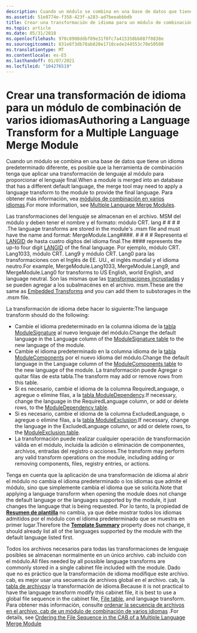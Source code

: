 ```yaml
---
description: Cuando un módulo se combina en una base de datos que tiene un idioma predeterminado diferente, es posible que la herramienta de combinación tenga que aplicar una transformación de lenguaje al módulo para proporcionar el lenguaje final. Para obtener más información, vea módulos de combinación en varios idiomas.
ms.assetid: 51e8774e-f358-423f-a283-ad7beeabbbdb
title: Crear una transformación de idioma para un módulo de combinación de varios idiomas
ms.topic: article
ms.date: 05/31/2018
ms.openlocfilehash: 970c8908ddbf89e31f0fc7a415358bb887f0838e
ms.sourcegitcommit: 831e8f3db78ab820e1710cede244553c70e50500
ms.translationtype: MT
ms.contentlocale: es-ES
ms.lasthandoff: 01/07/2021
ms.locfileid: "104276519"
---
```

# <a name="authoring-a-language-transform-for-a-multiple-language-merge-module"></a><span data-ttu-id="7a27f-104">Crear una transformación de idioma para un módulo de combinación de varios idiomas</span><span class="sxs-lookup"><span data-stu-id="7a27f-104">Authoring a Language Transform for a Multiple Language Merge Module</span></span>

<span data-ttu-id="7a27f-105">Cuando un módulo se combina en una base de datos que tiene un idioma predeterminado diferente, es posible que la herramienta de combinación tenga que aplicar una transformación de lenguaje al módulo para proporcionar el lenguaje final.</span><span class="sxs-lookup"><span data-stu-id="7a27f-105">When a module is merged into an database that has a different default language, the merge tool may need to apply a language transform to the module to provide the final language.</span></span> <span data-ttu-id="7a27f-106">Para obtener más información, vea [módulos de combinación en varios idiomas](multiple-language-merge-modules.md).</span><span class="sxs-lookup"><span data-stu-id="7a27f-106">For more information, see [Multiple Language Merge Modules](multiple-language-merge-modules.md).</span></span>

<span data-ttu-id="7a27f-107">Las transformaciones del lenguaje se almacenan en el archivo. MSM del módulo y deben tener el nombre y el formato: módulo CRT. lang \# \# \# \# .</span><span class="sxs-lookup"><span data-stu-id="7a27f-107">The language transforms are stored in the module's .msm file and must have the name and format: MergeModule.Lang\#\#\#\#.</span></span> <span data-ttu-id="7a27f-108">\# \# \# \# Representa el [LANGID](localizing-the-error-and-actiontext-tables.md) de hasta cuatro dígitos del idioma final.</span><span class="sxs-lookup"><span data-stu-id="7a27f-108">The \#\#\#\# represents the up-to four digit [LANGID](localizing-the-error-and-actiontext-tables.md) of the final language.</span></span> <span data-ttu-id="7a27f-109">Por ejemplo, módulo CRT. Lang1033, módulo CRT. Lang9 y módulo CRT. Lang0 para las transformaciones con el Inglés de EE. UU., el inglés mundial y el idioma neutro.</span><span class="sxs-lookup"><span data-stu-id="7a27f-109">For example, MergeModule.Lang1033, MergeModule.Lang9, and MergeModule.Lang0 for transforms to US English, world English, and language neutral.</span></span> <span data-ttu-id="7a27f-110">Son las mismas que las [transformaciones incrustadas](embedded-transforms.md) y se pueden agregar a los subalmacénes en el archivo. msm.</span><span class="sxs-lookup"><span data-stu-id="7a27f-110">These are the same as [Embedded Transforms](embedded-transforms.md) and you can add them to substorages in the .msm file.</span></span>

<span data-ttu-id="7a27f-111">La transformación de idioma debe hacer lo siguiente:</span><span class="sxs-lookup"><span data-stu-id="7a27f-111">The language transform should do the following:</span></span>

-   <span data-ttu-id="7a27f-112">Cambie el idioma predeterminado en la columna idioma de la [tabla ModuleSignature](modulesignature-table.md) al nuevo lenguaje del módulo.</span><span class="sxs-lookup"><span data-stu-id="7a27f-112">Change the default language in the Language column of the [ModuleSignature table](modulesignature-table.md) to the new language of the module.</span></span>
-   <span data-ttu-id="7a27f-113">Cambie el idioma predeterminado en la columna idioma de la [tabla ModuleComponents](modulecomponents-table.md) por el nuevo idioma del módulo.</span><span class="sxs-lookup"><span data-stu-id="7a27f-113">Change the default language in the Language column of the [ModuleComponents table](modulecomponents-table.md) to the new language of the module.</span></span> <span data-ttu-id="7a27f-114">La transformación puede Agregar o quitar filas de esta tabla.</span><span class="sxs-lookup"><span data-stu-id="7a27f-114">The transform may add or remove rows from this table.</span></span>
-   <span data-ttu-id="7a27f-115">Si es necesario, cambie el idioma de la columna RequiredLanguage, o agregue o elimine filas, a la [tabla ModuleDependency](moduledependency-table.md).</span><span class="sxs-lookup"><span data-stu-id="7a27f-115">If necessary, change the language in the RequiredLanguage column, or add or delete rows, to the [ModuleDependency table](moduledependency-table.md).</span></span>
-   <span data-ttu-id="7a27f-116">Si es necesario, cambie el idioma de la columna ExcludedLanguage, o agregue o elimine filas, a la [tabla ModuleExclusion](moduleexclusion-table.md).</span><span class="sxs-lookup"><span data-stu-id="7a27f-116">If necessary, change the language in the ExcludedLanguage column, or add or delete rows, to the [ModuleExclusion table](moduleexclusion-table.md).</span></span>
-   <span data-ttu-id="7a27f-117">La transformación puede realizar cualquier operación de transformación válida en el módulo, incluida la adición o eliminación de componentes, archivos, entradas del registro o acciones.</span><span class="sxs-lookup"><span data-stu-id="7a27f-117">The transform may perform any valid transform operations on the module, including adding or removing components, files, registry entries, or actions.</span></span>

<span data-ttu-id="7a27f-118">Tenga en cuenta que la aplicación de una transformación de idioma al abrir el módulo no cambia el idioma predeterminado o los idiomas que admite el módulo, sino que simplemente cambia el idioma que se solicita.</span><span class="sxs-lookup"><span data-stu-id="7a27f-118">Note that applying a language transform when opening the module does not change the default language or the languages supported by the module, it just changes the language that is being requested.</span></span> <span data-ttu-id="7a27f-119">Por lo tanto, la propiedad de [**Resumen de plantilla**](template-summary.md) no cambia, ya que debe mostrar todos los idiomas admitidos por el módulo con el idioma predeterminado que se muestra en primer lugar.</span><span class="sxs-lookup"><span data-stu-id="7a27f-119">Therefore the [**Template Summary**](template-summary.md) property does not change, it should already list all of the languages supported by the module with the default language listed first.</span></span>

<span data-ttu-id="7a27f-120">Todos los archivos necesarios para todas las transformaciones de lenguaje posibles se almacenan normalmente en un único archivo. cab incluido con el módulo.</span><span class="sxs-lookup"><span data-stu-id="7a27f-120">All files needed by all possible language transforms are commonly stored in a single cabinet file included with the module.</span></span> <span data-ttu-id="7a27f-121">Dado que no es práctico que la transformación de idioma modifique este archivo. cab, es mejor usar una secuencia de archivos global en el archivo. cab, la [tabla de archivos](file-table.md)y la transformación de idioma.</span><span class="sxs-lookup"><span data-stu-id="7a27f-121">Because it is not practical to have the language transform modify this cabinet file, it is best to use a global file sequence in the cabinet file, [File table](file-table.md), and language transform.</span></span> <span data-ttu-id="7a27f-122">Para obtener más información, consulte [ordenar la secuencia de archivos en el archivo. cab de un módulo de combinación de varios idiomas](ordering-the-file-sequence-in-the-cab-of-a-multiple-language-merge-module.md) .</span><span class="sxs-lookup"><span data-stu-id="7a27f-122">For details, see [Ordering the File Sequence in the CAB of a Multiple Language Merge Module](ordering-the-file-sequence-in-the-cab-of-a-multiple-language-merge-module.md)</span></span>

 

 



